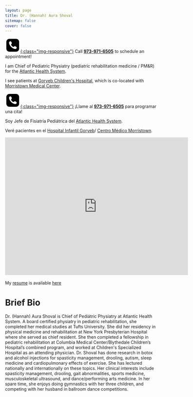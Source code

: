 ```yaml
---
layout: page
title: Dr. (Hannah) Aura Shoval
sitemap: false
cover: false
---
```


<div class="container" markdown="1">
<div class="row" markdown="1">

  <div class="col" markdown="1">

[![phone](/assets/img/phone-icon.png){:class="img-responsive"}](tel:9739716505) Call **[973-971-6505](tel:9739716505)** to schedule an appointment!

I am Chief of Pediatric Physiatry (pediatric rehabilitation medicine /
PM&R) for the [Atlantic Health
System](https://www.atlantichealth.org/).

I see patients at [Goryeb Children's Hospital](https://www.atlantichealth.org/locations/hospitals/goryeb-childrens-hospital.html), which is co-located with 
[Morristown Medical Center](https://www.google.com/maps/dir//morristown+medical+center/data=!4m6!4m5!1m1!4e2!1m2!1m1!1s0x89c3a69b3e3b5bdf:0x5edce84ac07d4a42?sa=X&ved=2ahUKEwiPyuG0g7X1AhVSjokEHcVeDZcQ9Rd6BAgzEAU).

</div>
  <div class="col" markdown="1">
  
[![phone](/assets/img/phone-icon.png){:class="img-responsive"}](tel:9739716505) ¡Llame al **[973-971-6505](tel:9739716505)** para programar una cita!

Soy Jefe de Fisiatría Pediátrica del [Atlantic Health System](https://www.atlantichealth.org/).

Veré pacientes en el [Hospital Infantil Goryeb](https://www.atlantichealth.org/locations/hospitals/goryeb-childrens-hospital.html)/ [Centro Médico Morristown](https://www.google.com/maps/dir//morristown+medical+center/data=!4m6!4m5!1m1!4e2!1m2!1m1!1s0x89c3a69b3e3b5bdf:0x5edce84ac07d4a42?sa=X&ved=2ahUKEwiPyuG0g7X1AhVSjokEHcVeDZcQ9Rd6BAgzEAU).


</div>
</div>
</div>

<iframe src="https://www.google.com/maps/embed?pb=!1m18!1m12!1m3!1d3020.8321397408095!2d-74.47005204920306!3d40.7877043408164!2m3!1f0!2f0!3f0!3m2!1i1024!2i768!4f13.1!3m3!1m2!1s0x89c3a69c7ae7aa01%3A0x8d8a3f1d105cd1bf!2s55%20Madison%20Ave%2C%20Morristown%2C%20NJ%2007960!5e0!3m2!1sen!2sus!4v1646257554372!5m2!1sen!2sus" width="600" height="450" style="border:0;" allowfullscreen="" loading="lazy"></iframe>

My [resume](/assets/Resume.pdf) is available [here](/assets/Resume.pdf)


# Brief Bio

Dr. (Hannah) Aura Shoval is Chief of Pediátric Physiatry at Atlantic Health System. A board certified physiatry in pediatric rehabilitation, she completed her medical studies at Tufts University. She did her residency in physical medicine and rehabilitation at New York Presbyterian Hospital where she served as chief resident. She then completed a fellowship in pediatric rehabilitation at Columbia Medical Center/Blythedale Children’s Hospital’s combined program, and worked at Children's Specialized Hospital as an attending physician.  Dr. Shoval has done research in botox and alcohol injections for spasticity management, drooling, autism,  sleep medicine and cardiopulmonary effects of exercise. She has lectured nationally and internationally on these topics.  Her clinical interests include spasticity management, drooling, gait abnormalities, sports medicine, musculoskeletal ultrasound, and dance/performing arts medicine. In her spare time, she enjoys doing gymnastics with her three children, and competing with her husband in ballroom dance competitions.
